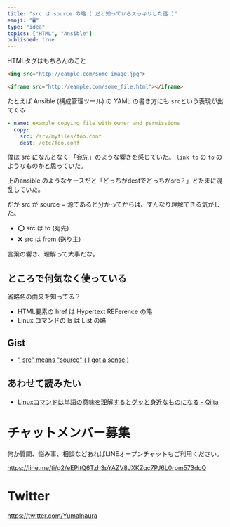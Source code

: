 ```yaml
---
title: "src は source の略 ( だと知ってからスッキリした話 )"
emoji: "🖥"
type: "idea"
topics: ["HTML", "Ansible"]
published: true
---
```


HTMLタグはもちろんのこと


```html
<img src="http://eample.com/some_image.jpg">
```


```html
<iframe src="http://eample.com/some_file.html"></iframe>
```

たとえば Ansible (構成管理ツール) の YAML の書き方にも `src`という表現が出てくる

```yaml
- name: example copying file with owner and permissions
  copy:
    src: /srv/myfiles/foo.conf
    dest: /etc/foo.conf
```

僕は src になんとなく 「宛先」のような響きを感じていた。
`link to` の `to` のようなものかと思っていた。

上のansible のようなケースだと「どっちがdestでどっちがsrc？」とたまに混乱していた。

だが src が source = 源であると分かってからは、すんなり理解できる気がした。

- :o: src は to (宛先)
- :x: src は from (送り主)


言葉の響き、理解って大事だな。

## ところで何気なく使っている

省略名の由来を知ってる？

- HTML要素の href は Hypertext REFerence の略
- Linux コマンドの ls は List の略

## Gist

- [" src" means "source" ( I got a sense )](https://gist.github.com/YumaInaura/31ae6d519cb323748f9b2d21249c6fa3)

## あわせて読みたい

- [Linuxコマンドは単語の意味を理解するとグッと身近なものになる - Qiita](https://qiita.com/tetsuya/items/46888bb4dfc8a6bfef02)








<!-- Update From Qiita API -->

# チャットメンバー募集


何か質問、悩み事、相談などあればLINEオープンチャットもご利用ください。

https://line.me/ti/g2/eEPltQ6Tzh3pYAZV8JXKZqc7PJ6L0rpm573dcQ





# Twitter


https://twitter.com/YumaInaura


<!-- Update From Qiita API -->


